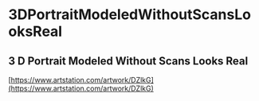 # 3DPortraitModeledWithoutScansLooksReal 

## 3 D Portrait Modeled Without Scans Looks Real
[https://www.artstation.com/artwork/DZlkG](https://www.artstation.com/artwork/DZlkG)
